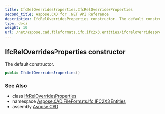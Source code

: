 ```yaml
---
title: IfcRelOverridesProperties.IfcRelOverridesProperties
second_title: Aspose.CAD for .NET API Reference
description: IfcRelOverridesProperties constructor. The default constructor
type: docs
weight: 10
url: /net/aspose.cad.fileformats.ifc.ifc2x3.entities/ifcreloverridesproperties/ifcreloverridesproperties/
---
```

## IfcRelOverridesProperties constructor

The default constructor.

```csharp
public IfcRelOverridesProperties()
```

### See Also

* class [IfcRelOverridesProperties](../)
* namespace [Aspose.CAD.FileFormats.Ifc.IFC2X3.Entities](../../ifcreloverridesproperties/)
* assembly [Aspose.CAD](../../../)


